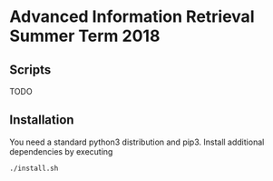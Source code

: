 # Advanced Information Retrieval Summer Term 2018

## Scripts

TODO

## Installation

You need a standard python3 distribution and pip3. Install additional
dependencies by executing

    ./install.sh